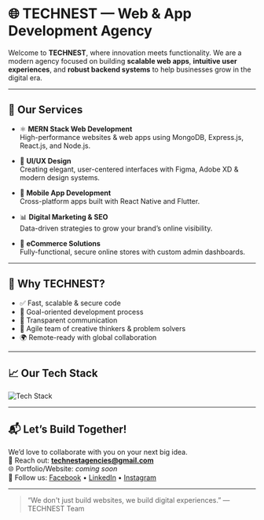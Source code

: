 # 🌐 TECHNEST — Web & App Development Agency

Welcome to **TECHNEST**, where innovation meets functionality. We are a modern agency focused on building **scalable web apps**, **intuitive user experiences**, and **robust backend systems** to help businesses grow in the digital era.

---

## 💼 Our Services

- ⚛️ **MERN Stack Web Development**  
  High-performance websites & web apps using MongoDB, Express.js, React.js, and Node.js.

- 🎨 **UI/UX Design**  
  Creating elegant, user-centered interfaces with Figma, Adobe XD & modern design systems.

- 📱 **Mobile App Development**  
  Cross-platform apps built with React Native and Flutter.

- 📊 **Digital Marketing & SEO**  
  Data-driven strategies to grow your brand’s online visibility.

- 🛒 **eCommerce Solutions**  
  Fully-functional, secure online stores with custom admin dashboards.

---

## 🚀 Why TECHNEST?

- ✅ Fast, scalable & secure code
- 🎯 Goal-oriented development process
- 🤝 Transparent communication
- 🧠 Agile team of creative thinkers & problem solvers
- 🌍 Remote-ready with global collaboration

---

## 📈 Our Tech Stack

![Tech Stack](https://skillicons.dev/icons?i=react,nodejs,express,mongodb,figma,git,github,html,css,js,tailwind,vercel)

---

## 📬 Let’s Build Together!

We’d love to collaborate with you on your next big idea.  
📩 Reach out: **technestagencies@gmail.com**  
🌐 Portfolio/Website: _coming soon_  
🔗 Follow us: [Facebook](#) • [LinkedIn](#) • [Instagram](#)

---

> “We don't just build websites, we build digital experiences.” — TECHNEST Team
